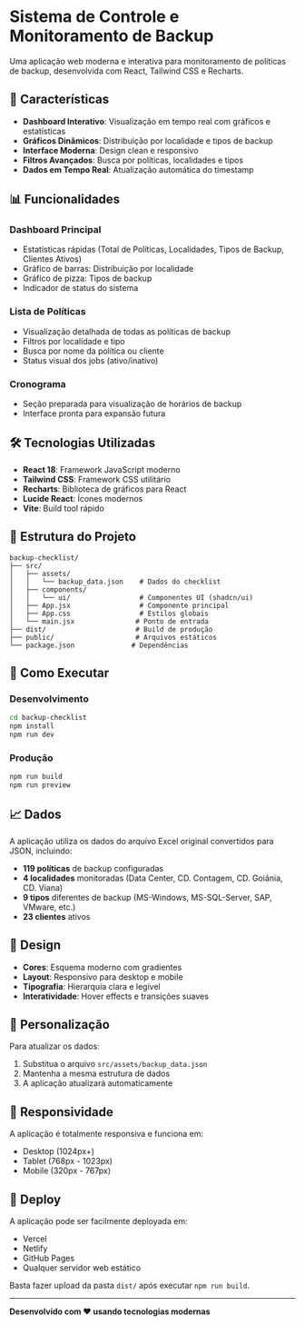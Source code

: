 # Sistema de Controle e Monitoramento de Backup

Uma aplicação web moderna e interativa para monitoramento de políticas de backup, desenvolvida com React, Tailwind CSS e Recharts.

## 🚀 Características

- **Dashboard Interativo**: Visualização em tempo real com gráficos e estatísticas
- **Gráficos Dinâmicos**: Distribuição por localidade e tipos de backup
- **Interface Moderna**: Design clean e responsivo
- **Filtros Avançados**: Busca por políticas, localidades e tipos
- **Dados em Tempo Real**: Atualização automática do timestamp

## 📊 Funcionalidades

### Dashboard Principal
- Estatísticas rápidas (Total de Políticas, Localidades, Tipos de Backup, Clientes Ativos)
- Gráfico de barras: Distribuição por localidade
- Gráfico de pizza: Tipos de backup
- Indicador de status do sistema

### Lista de Políticas
- Visualização detalhada de todas as políticas de backup
- Filtros por localidade e tipo
- Busca por nome da política ou cliente
- Status visual dos jobs (ativo/inativo)

### Cronograma
- Seção preparada para visualização de horários de backup
- Interface pronta para expansão futura

## 🛠️ Tecnologias Utilizadas

- **React 18**: Framework JavaScript moderno
- **Tailwind CSS**: Framework CSS utilitário
- **Recharts**: Biblioteca de gráficos para React
- **Lucide React**: Ícones modernos
- **Vite**: Build tool rápido

## 📁 Estrutura do Projeto

```
backup-checklist/
├── src/
│   ├── assets/
│   │   └── backup_data.json    # Dados do checklist
│   ├── components/
│   │   └── ui/                 # Componentes UI (shadcn/ui)
│   ├── App.jsx                 # Componente principal
│   ├── App.css                 # Estilos globais
│   └── main.jsx               # Ponto de entrada
├── dist/                      # Build de produção
├── public/                    # Arquivos estáticos
└── package.json              # Dependências
```

## 🚀 Como Executar

### Desenvolvimento
```bash
cd backup-checklist
npm install
npm run dev
```

### Produção
```bash
npm run build
npm run preview
```

## 📈 Dados

A aplicação utiliza os dados do arquivo Excel original convertidos para JSON, incluindo:

- **119 políticas** de backup configuradas
- **4 localidades** monitoradas (Data Center, CD. Contagem, CD. Goiânia, CD. Viana)
- **9 tipos** diferentes de backup (MS-Windows, MS-SQL-Server, SAP, VMware, etc.)
- **23 clientes** ativos

## 🎨 Design

- **Cores**: Esquema moderno com gradientes
- **Layout**: Responsivo para desktop e mobile
- **Tipografia**: Hierarquia clara e legível
- **Interatividade**: Hover effects e transições suaves

## 🔧 Personalização

Para atualizar os dados:
1. Substitua o arquivo `src/assets/backup_data.json`
2. Mantenha a mesma estrutura de dados
3. A aplicação atualizará automaticamente

## 📱 Responsividade

A aplicação é totalmente responsiva e funciona em:
- Desktop (1024px+)
- Tablet (768px - 1023px)
- Mobile (320px - 767px)

## 🚀 Deploy

A aplicação pode ser facilmente deployada em:
- Vercel
- Netlify
- GitHub Pages
- Qualquer servidor web estático

Basta fazer upload da pasta `dist/` após executar `npm run build`.

---

**Desenvolvido com ❤️ usando tecnologias modernas**


